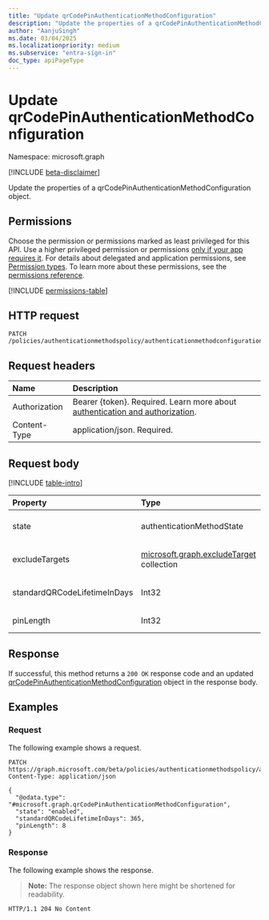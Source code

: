 ```yaml
---
title: "Update qrCodePinAuthenticationMethodConfiguration"
description: "Update the properties of a qrCodePinAuthenticationMethodConfiguration object."
author: "AanjuSingh"
ms.date: 03/04/2025
ms.localizationpriority: medium
ms.subservice: "entra-sign-in"
doc_type: apiPageType
---
```


# Update qrCodePinAuthenticationMethodConfiguration

Namespace: microsoft.graph

[!INCLUDE [beta-disclaimer](../../includes/beta-disclaimer.md)]

Update the properties of a qrCodePinAuthenticationMethodConfiguration object.

## Permissions

Choose the permission or permissions marked as least privileged for this API. Use a higher privileged permission or permissions [only if your app requires it](/graph/permissions-overview#best-practices-for-using-microsoft-graph-permissions). For details about delegated and application permissions, see [Permission types](/graph/permissions-overview#permission-types). To learn more about these permissions, see the [permissions reference](/graph/permissions-reference).

<!-- {
  "blockType": "permissions",
  "name": "qrcodepinauthenticationmethodconfiguration-update-permissions"
}
-->
[!INCLUDE [permissions-table](../includes/permissions/qrcodepinauthenticationmethodconfiguration-update-permissions.md)]

## HTTP request

<!-- {
  "blockType": "ignored"
}
-->
``` http
PATCH /policies/authenticationmethodspolicy/authenticationmethodconfigurations/qrcodepin
```

## Request headers

|Name|Description|
|:---|:---|
|Authorization|Bearer {token}. Required. Learn more about [authentication and authorization](/graph/auth/auth-concepts).|
|Content-Type|application/json. Required.|

## Request body

[!INCLUDE [table-intro](../../includes/update-property-table-intro.md)]


|Property|Type|Description|
|:---|:---|:---|
|state|authenticationMethodState| Whether the policy is enabled or disabled. Inherited from [microsoft.authMethodPolicy.authenticationMethodConfiguration](../resources/authenticationmethodconfiguration.md). The possible values are: `enabled`, `disabled`.|
|excludeTargets|[microsoft.graph.excludeTarget](../resources/excludetarget.md) collection|Excluded user or groups in QR code Entra Authentication Method Policy. Inherited from [microsoft.authMethodPolicy.authenticationMethodConfiguration](../resources/authenticationmethodconfiguration.md).|
|standardQRCodeLifetimeInDays|Int32|Configured lifetime of standard QR code for all the QR code enabled users. Default is 365 days and maximum allowed lifetime is 395 days.|
|pinLength|Int32|Default and minimum length is 8 digit. Max. allowed is upto 20 digits.|

## Response

If successful, this method returns a `200 OK` response code and an updated [qrCodePinAuthenticationMethodConfiguration](../resources/qrcodepinauthenticationmethodconfiguration.md) object in the response body.

## Examples

### Request

The following example shows a request.
<!-- {
  "blockType": "request",
  "name": "update_qrcodepinauthenticationmethodconfiguration",
  "@odata.type": "microsoft.graph.qrCodePinAuthenticationMethodConfiguration",
  "baseType": "microsoft.graph.authenticationMethodConfiguration",
}
-->
``` http
PATCH https://graph.microsoft.com/beta/policies/authenticationmethodspolicy/authenticationmethodconfigurations/qrcodepin
Content-Type: application/json

{
  "@odata.type": "#microsoft.graph.qrCodePinAuthenticationMethodConfiguration",
  "state": "enabled",
  "standardQRCodeLifetimeInDays": 365,
  "pinLength": 8
}
```


### Response

The following example shows the response.
>**Note:** The response object shown here might be shortened for readability.
<!-- {
  "blockType": "response",
  "truncated": true
}
-->
``` http
HTTP/1.1 204 No Content
```
